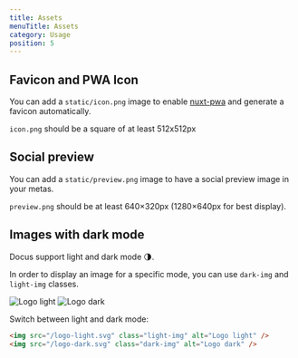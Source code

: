 ```yaml
---
title: Assets
menuTitle: Assets
category: Usage
position: 5
---
```


## Favicon and PWA Icon

You can add a `static/icon.png` image to enable [nuxt-pwa](https://pwa.nuxtjs.org) and generate a favicon automatically.

<alert>

`icon.png` should be a square of at least 512x512px

</alert>

## Social preview

You can add a `static/preview.png` image to have a social preview image in your metas.

<alert>

`preview.png` should be at least 640×320px (1280×640px for best display).

</alert>

## Images with dark mode

Docus support light and dark mode 🌗.

In order to display an image for a specific mode, you can use `dark-img` and `light-img` classes.

<code-group>
<code-block label="Preview" active>

<div class="p-4 border-2 border-t-0 border-gray-700 rounded-b-md">
  <img src="/logo-light.svg" class="light-img" alt="Logo light" style="margin:0;"/>
  <img src="/logo-dark.svg" class="dark-img" alt="Logo dark" style="margin:0;" />
  <p class="flex items-center" style="margin-bottom:0;">Switch between light and dark mode:&nbsp;<color-switcher class="inline-flex ml-2"></color-switcher></p>
</div>

</code-block>
<code-block label="Code">

```md
<img src="/logo-light.svg" class="light-img" alt="Logo light" />
<img src="/logo-dark.svg" class="dark-img" alt="Logo dark" />
```

</code-block>
</code-group>
